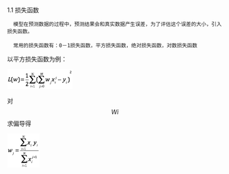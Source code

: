 1.1 损失函数

```
  模型在预测数据的过程中，预测结果会和真实数据产生误差，为了评估这个误差的大小，引入损失函数。

  常用的损失函数有：0－1损失函数，平方损失函数，绝对损失函数，对数损失函数
```

以平方损失函数为例：

![](/assets/import.png)



对$$Wi$$求偏导得

![](/assets/import2.png)



